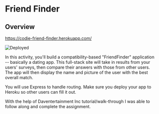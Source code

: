 # Friend Finder
 ## Overview

 https://codie-friend-finder.herokuapp.com/

![Deployed](image1.jpeg)

In this activity, you'll build a compatibility-based "FriendFinder" application -- basically a dating app. This full-stack site will take in results from your users' surveys, then compare their answers with those from other users. The app will then display the name and picture of the user with the best overall match.

You will use Express to handle routing. Make sure you deploy your app to Heroku so other users can fill it out.

With the help of Daventertainment Inc tutorial/walk-through I was able to follow along and complete the assignment. 


